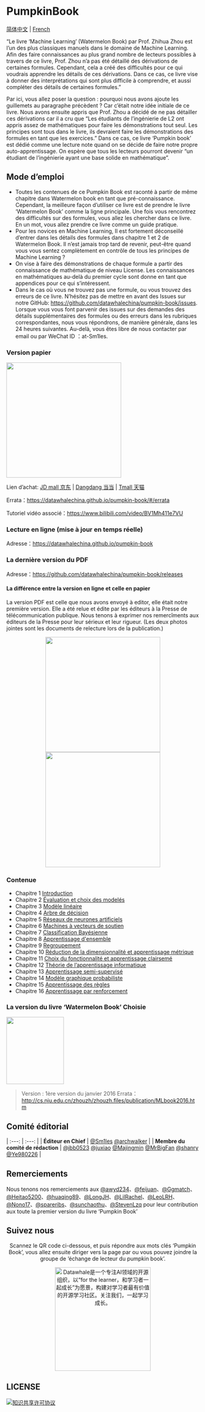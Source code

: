 # PumpkinBook
[简体中文](https://github.com/datawhalechina/pumpkin-book/blob/master/README.md) | [French](https://github.com/datawhalechina/pumpkin-book/blob/master/README_franch.md)

“Le livre ‘Machine Learning’ (Watermelon Book) par Prof. Zhihua Zhou est l’un des plus classiques manuels dans le domaine de Machine Learning. Afin des faire connaissances au plus grand nombre de lecteurs possibles à travers de ce livre, Prof. Zhou n’a pas été détaillé des dérivations de certaines formules. Cependant, cela a créé des difficultés pour ce qui voudrais apprendre les détails de ces dérivations. Dans ce cas, ce livre vise à donner des interprétations qui sont plus difficile à comprendre, et aussi compléter des détails de certaines formules.” 

Par ici, vous allez poser la question : pourquoi nous avons ajoute les guillemets au paragraphe précèdent ? Car c’était notre idée initiale de ce livre. Nous avons ensuite appris que Prof. Zhou a décidé de ne pas détailler ces dérivations car il a cru que “Les étudiants de l’ingénierie de L2 ont appris assez de mathématiques pour faire les démonstrations tout seul. Les principes sont tous dans le livre, ils devraient faire les démonstrations des formules en tant que les exercices.” Dans ce cas, ce livre ‘Pumpkin book’ est dédié comme une lecture note quand on se décide de faire notre propre auto-apprentissage. On espère que tous les lecteurs pourront devenir “un étudiant de l’ingénierie ayant une base solide en mathématique”.

## Mode d’emploi
- Toutes les contenues de ce Pumpkin Book est raconté à partir de même chapitre dans Watermelon book en tant que pré-connaissance. Cependant, la meilleure façon d’utiliser ce livre est de prendre le livre ‘Watermelon Book’ comme la ligne principale. Une fois vous rencontrez des difficultés sur des formules, vous allez les chercher dans ce livre. En un mot, vous allez prendre ce livre comme un guide pratique.
- Pour les novices en Machine Learning, Il est fortement déconseillé d’entrer dans les détails des formules dans chapitre 1 et 2 de Watermelon Book. Il n’est jamais trop tard de revenir, peut-être quand vous vous sentez complètement en contrôle de tous les principes de Machine Learning ?
- On vise à faire des démonstrations de chaque formule a partir des connaissance de mathématique de niveau License. Les connaissances en mathématiques au-delà du premier cycle sont donne en tant que appendices pour ce qui s’intéressent.
- Dans le cas où vous ne trouvez pas une formule, ou vous trouvez des erreurs de ce livre. N’hésitez pas de mettre en avant des Issues sur notre GitHub: https://github.com/datawhalechina/pumpkin-book/issues. Lorsque vous vous font parvenir des issues sur des demandes des détails supplémentaires des formules ou des erreurs dans les rubriques correspondantes, nous vous répondrons, de manière générale, dans les 24 heures suivantes. Au-delà, vous êtes libre de nous contacter par email ou par WeChat ID ：at-Sm1les.
  
### Version papier
<img src="https://raw.githubusercontent.com/datawhalechina/pumpkin-book/master/res/nangua.jpg" width="300">

Lien d’achat: [JD mall 京东](https://item.jd.com/13130936.html) | [Dangdang 当当](http://product.dangdang.com/29206216.html) | [Tmall 天猫](https://detail.tmall.com/item.htm?spm=a220m.1000858.1000725.16.42ab1597BfGB8r&id=638752681742)

Errata：https://datawhalechina.github.io/pumpkin-book/#/errata

Tutoriel vidéo associé：https://www.bilibili.com/video/BV1Mh411e7VU

### Lecture en ligne (mise à jour en temps réelle)
Adresse：https://datawhalechina.github.io/pumpkin-book

### La dernière version du PDF
Adresse：https://github.com/datawhalechina/pumpkin-book/releases

#### La différence entre la version en ligne et celle en papier
La version PDF est celle que nous avons envoyé à editor, elle était notre première version. Elle a été relue et édite par les éditeurs à la Presse de télécommunication publique. Nous tenons à exprimer nos remercîments aux éditeurs de la Presse pour leur sérieux et leur rigueur. (Les deux photos jointes sont les documents de relecture lors de la publication.)

<center class="half"><img src="https://raw.githubusercontent.com/datawhalechina/pumpkin-book/master/res/yanggao1.jpg" width="300"><img src="https://raw.githubusercontent.com/datawhalechina/pumpkin-book/master/res/yanggao2.jpg" width="300"></center>

### Contenue
- Chapitre 1 [Introduction](https://datawhalechina.github.io/pumpkin-book/#/chapter1/chapter1) 
- Chapitre 2 [Évaluation et choix des modelés](https://datawhalechina.github.io/pumpkin-book/#/chapter2/chapter2)   
- Chapitre 3 [Modèle linéaire](https://datawhalechina.github.io/pumpkin-book/#/chapter3/chapter3) 
- Chapitre 4 [Arbre de décision](https://datawhalechina.github.io/pumpkin-book/#/chapter4/chapter4)  
- Chapitre 5 [Réseaux de neurones artificiels](https://datawhalechina.github.io/pumpkin-book/#/chapter5/chapter5)
- Chapitre 6 [Machines à vecteurs de soutien](https://datawhalechina.github.io/pumpkin-book/#/chapter6/chapter6)
- Chapitre 7 [Classification Bayésienne](https://datawhalechina.github.io/pumpkin-book/#/chapter7/chapter7)
- Chapitre 8 [Apprentissage d'ensemble](https://datawhalechina.github.io/pumpkin-book/#/chapter8/chapter8)
- Chapitre 9 [Regroupement](https://datawhalechina.github.io/pumpkin-book/#/chapter9/chapter9)
- Chapitre 10 [Réduction de la dimensionnalité et apprentissage métrique](https://datawhalechina.github.io/pumpkin-book/#/chapter10/chapter10)
- Chapitre 11 [Choix du fonctionnalité et apprentissage clairsemé](https://datawhalechina.github.io/pumpkin-book/#/chapter11/chapter11)
- Chapitre 12 [Théorie de l’apprentissage informatique](https://datawhalechina.github.io/pumpkin-book/#/chapter12/chapter12)
- Chapitre 13 [Apprentissage semi-supervisé](https://datawhalechina.github.io/pumpkin-book/#/chapter13/chapter13)
- Chapitre 14 [Modèle graphique probabiliste](https://datawhalechina.github.io/pumpkin-book/#/chapter14/chapter14)
- Chapitre 15 [Apprentissage des règles](https://datawhalechina.github.io/pumpkin-book/#/chapter15/chapter15)
- Chapitre 16 [Apprentissage par renforcement](https://datawhalechina.github.io/pumpkin-book/#/chapter16/chapter16)

### La version du livre ‘Watermelon Book’ Choisie
<img src="https://raw.githubusercontent.com/datawhalechina/pumpkin-book/master/res/xigua.jpg" width="150" height= "175">

> Version : 1ère version du janvier 2016
> Errata：http://cs.nju.edu.cn/zhouzh/zhouzh.files/publication/MLbook2016.htm

## Comité éditorial
| :---: | :---: |
| **Éditeur en Chief** | [@Sm1les](https://github.com/Sm1les) [@archwalker](https://github.com/archwalker) |
| **Membre du comité de rédaction** | [@jbb0523](https://blog.csdn.net/jbb0523) [@juxiao](https://github.com/juxiao) [@Majingmin](https://github.com/Majingmin) [@MrBigFan](https://github.com/MrBigFan) [@shanry](https://github.com/shanry) [@Ye980226](https://github.com/Ye980226) |

## Remerciements
Nous tenons nos remerciements aux [@awyd234](https://github.com/awyd234)、[@feijuan](https://github.com/feijuan)、[@Ggmatch](https://github.com/Ggmatch)、[@Heitao5200](https://github.com/Heitao5200)、[@huaqing89](https://github.com/huaqing89)、[@LongJH](https://github.com/LongJH)、[@LilRachel](https://github.com/LilRachel)、[@LeoLRH](https://github.com/LeoLRH)、[@Nono17](https://github.com/Nono17)、[@spareribs](https://github.com/spareribs)、[@sunchaothu](https://github.com/sunchaothu)、[@StevenLzq](https://github.com/StevenLzq) pour leur contribution aux toute la premier version du livre ‘Pumpkin Book’

## Suivez nous
<div align=center>
<p>Scannez le QR code ci-dessous, et puis répondre aux mots clés ‘Pumpkin Book’, vous allez ensuite diriger vers la page par ou vous pouvez joindre la groupe de ‘échange de lecteur du pumpkin book’.</p>
<img src="https://raw.githubusercontent.com/datawhalechina/pumpkin-book/master/res/qrcode.jpeg" width = "250" height = "270" alt="Datawhale是一个专注AI领域的开源组织，以“for the learner，和学习者一起成长”为愿景，构建对学习者最有价值的开源学习社区。关注我们，一起学习成长。">
</div>

## LICENSE
<a rel="license" href="http://creativecommons.org/licenses/by-nc-sa/4.0/"><img alt="知识共享许可协议" style="border-width:0" src="https://img.shields.io/badge/license-CC%20BY--NC--SA%204.0-lightgrey" /></a>